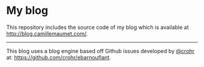# My blog

This repository includes the source code of my blog which is available at http://blog.camillemaumet.com/.

-----
This blog uses a blog engine based off Github issues developed by [@crohr](https://github.com/crohr) at: https://github.com/crohr/ebarnouflant.
